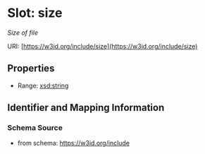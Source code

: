 # Slot: size
_Size of file_


URI: [https://w3id.org/include/size](https://w3id.org/include/size)



<!-- no inheritance hierarchy -->


## Properties

 * Range: [xsd:string](xsd:string)



## Identifier and Mapping Information







### Schema Source


* from schema: https://w3id.org/include



